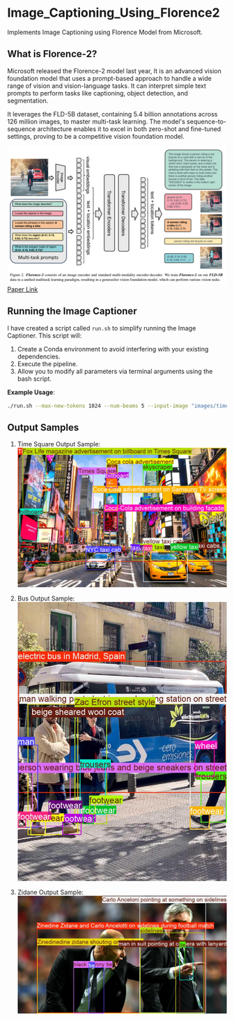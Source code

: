 # Image_Captioning_Using_Florence2
Implements Image Captioning using Florence Model from Microsoft.

## What is Florence-2?
Microsoft released the Florence-2 model last year, It is an advanced vision foundation model that uses a prompt-based approach to handle a wide range of vision and vision-language tasks. It can interpret simple text prompts to perform tasks like captioning, object detection, and segmentation.

It leverages the FLD-5B dataset, containing 5.4 billion annotations across 126 million images, to master multi-task learning. The model's sequence-to-sequence architecture enables it to excel in both zero-shot and fine-tuned settings, proving to be a competitive vision foundation model.

![Florence Architecture](images/florence2_architecture.png)
[Paper Link](https://arxiv.org/abs/2311.06242)

## Running the Image Captioner

I have created a script called `run.sh` to simplify running the Image Captioner. This script will:

1. Create a Conda environment to avoid interfering with your existing dependencies.
2. Execute the pipeline.
3. Allow you to modify all parameters via terminal arguments using the bash script.

**Example Usage**:
```bash
./run.sh --max-new-tokens 1024 --num-beams 5 --input-image "images/times_square.jpg"
```
## Output Samples

1. Time Square Output Sample:
![Times Square Output](images/times_square_output.jpg)

2. Bus Output Sample:
![Bus Output](images/bus_output.jpg)

3. Zidane Output Sample:
![Zidane Output](images/zidane_output.jpg)
